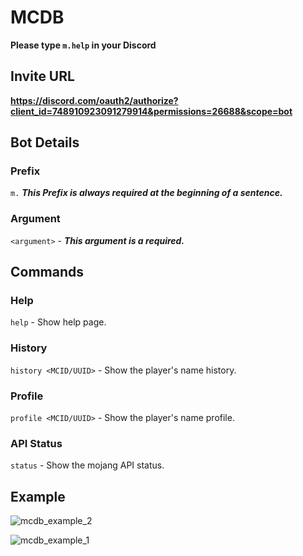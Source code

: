 # MCDB
**Please type `m.help` in your Discord**

## Invite URL
**https://discord.com/oauth2/authorize?client_id=748910923091279914&permissions=26688&scope=bot**

## Bot Details
### Prefix
  `m.` _**This Prefix is always required at the beginning of a sentence.**_
### Argument
  `<argument>` - _**This argument is a required.**_
  
## Commands
### Help
  `help` - Show help page.
### History
  `history <MCID/UUID>` - Show the player's name history.
### Profile
  `profile <MCID/UUID>` - Show the player's name profile.
### API Status
  `status` - Show the mojang API status.
  
## Example
![mcdb_example_2](https://user-images.githubusercontent.com/62372044/95284304-d8c87880-0898-11eb-9f61-ea0a102c3207.png)

![mcdb_example_1](https://user-images.githubusercontent.com/62372044/95283415-ba617d80-0896-11eb-8609-d651953520d3.png)

